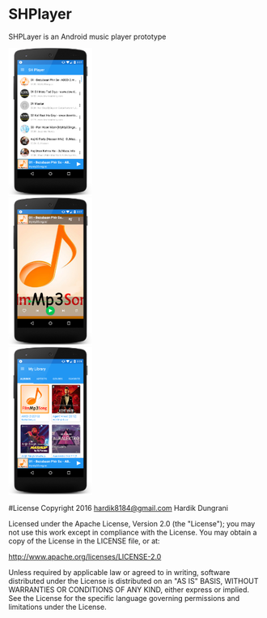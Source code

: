 # SHPlayer
SHPLayer is an Android music player prototype

<div style="width: 100%; overflow: hidden;">
    <div style="width: 33%; float: left;"> 
     <img src="https://github.com/Hardik8184/SHPlayer/blob/master/device-2016-06-17-152727.png" alt="Image 1"/>
     </div>
    <div style="width: 33%">
    <img src="https://github.com/Hardik8184/SHPlayer/blob/master/device-2016-06-17-152757.png" alt="Image 1"/>
    </div>
    <div style="width: 33%">
    <img src="https://github.com/Hardik8184/SHPlayer/blob/master/device-2016-06-17-152838.png" alt="Image 1"/>
    </div>
</div>



#License
Copyright 2016 hardik8184@gmail.com Hardik Dungrani

Licensed under the Apache License, Version 2.0 (the "License"); you may not use this work except in compliance with the License. You may obtain a copy of the License in the LICENSE file, or at:

http://www.apache.org/licenses/LICENSE-2.0

Unless required by applicable law or agreed to in writing, software distributed under the License is distributed on an "AS IS" BASIS, WITHOUT WARRANTIES OR CONDITIONS OF ANY KIND, either express or implied. See the License for the specific language governing permissions and limitations under the License.
